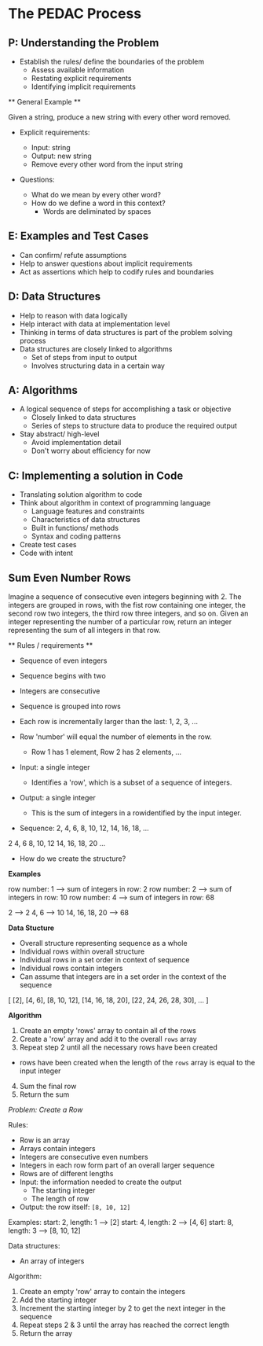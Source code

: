 # The PEDAC Process

## P: Understanding the Problem
- Establish the rules/ define the boundaries of the problem
  - Assess available information
  - Restating explicit requirements 
  - Identifying implicit requirements 

** General Example **

Given a string, produce a new string with every other word removed.

- Explicit requirements:
  - Input: string
  - Output: new string
  - Remove every other word from the input string

- Questions:
  - What do we mean by every other word?
  - How do we define a word in this context?
    - Words are deliminated by spaces



## E: Examples and Test Cases

- Can confirm/  refute assumptions
- Help to answer questions about implicit requirements
- Act as assertions which help to codify rules and boundaries

## D: Data Structures

- Help to reason with data logically
- Help interact with data at implementation level
- Thinking in terms of data structures is part of the problem solving process
- Data structures are closely linked to algorithms
  - Set of steps from input to output
  - Involves structuring data in a certain way


## A: Algorithms

- A logical sequence of steps for accomplishing a task or objective
  - Closely linked to data structures
  - Series of steps to structure data to produce the required output
- Stay abstract/ high-level
  - Avoid implementation detail
  - Don't worry about efficiency for now



## C: Implementing a solution in Code

- Translating solution algorithm to code
- Think about algorithm in context of programming language
  - Language features and constraints
  - Characteristics of data structures
  - Built in functions/ methods
  - Syntax and coding patterns
- Create test cases
- Code with intent

## Sum Even Number Rows

Imagine a sequence of consecutive even integers beginning with 2. The integers are grouped 
in rows, with the fist row containing one integer, the second row two integers, the third row
three integers, and so on. Given an integer representing the number of a particular row, return 
an integer representing the sum of all integers in that row. 

** Rules / requirements ** 
- Sequence of even integers
- Sequence begins with two
- Integers are consecutive
- Sequence is grouped into rows
- Each row is incrementally larger than the last: 1, 2, 3, ...
- Row 'number' will equal the number of elements in the row.
  - Row 1 has 1 element, Row 2 has 2 elements, ...
- Input: a single integer
  - Identifies a 'row', which is a subset of a sequence of integers. 
- Output: a single integer
  - This is the sum of integers in a rowidentified by the input integer.

- Sequence: 
2, 4, 6, 8, 10, 12, 14, 16, 18, ...

2 
4, 6
8, 10, 12
14, 16, 18, 20
...

- How do we create the structure?

**Examples**

row number: 1 --> sum of integers in row: 2
row number: 2 --> sum of integers in row: 10
row number: 4 --> sum of integers in row: 68

2 --> 2
4, 6 --> 10
14, 16, 18, 20 --> 68

**Data Stucture**

- Overall structure representing sequence as a whole
- Individual rows within overall structure
- Individual rows in a set order in context of sequence
- Individual rows contain integers
- Can assume that integers are in a set order in the context of the sequence

[
  [2],
  [4, 6],
  [8, 10, 12],
  [14, 16, 18, 20],
  [22, 24, 26, 28, 30],
  ...
]

**Algorithm**

1. Create an empty 'rows' array to contain all of the rows
2. Create a 'row' array and add it to the overall `rows` array
3. Repeat step 2 until all the necessary rows have been created
  - rows have been created when the length of the `rows` array is equal to the input integer
4. Sum the final row
5. Return the sum

*Problem: Create a Row*

Rules:
- Row is an array
- Arrays contain integers
- Integers are consecutive even numbers
- Integers in each row form part of an overall larger sequence
- Rows are of different lengths
- Input: the information needed to create the output
  - The starting integer 
  - The length of row
- Output: the row itself: `[8, 10, 12]` 

Examples:
start: 2, length: 1 --> [2]
start: 4, length: 2 --> [4, 6]
start: 8, length: 3 --> [8, 10, 12]

Data structures:
- An array of integers

Algorithm:
1. Create an empty 'row' array to contain the integers
2. Add the starting integer
3. Increment the starting integer by 2 to get the next integer in the sequence
4. Repeat steps 2 & 3 until the array has reached the correct length
5. Return the array
